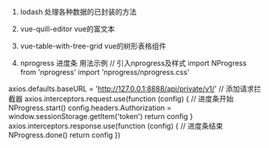 1. lodash 处理各种数据的已封装的方法

2. vue-quill-editor vue的富文本

3. vue-table-with-tree-grid vue的树形表格组件

4. nprogress 进度条
   用法示例 
// 引入nprogress及样式
import NProgress from 'nprogress'
import 'nprogress/nprogress.css'

axios.defaults.baseURL = 'http://127.0.0.1:8888/api/private/v1/'
// 添加请求拦截器
axios.interceptors.request.use(function (config) {
  // 进度条开始
  NProgress.start()
  config.headers.Authorization = window.sessionStorage.getItem('token')
  return config
}
axios.interceptors.response.use(function (config) {
  // 进度条结束
  NProgress.done()
  return config
})
